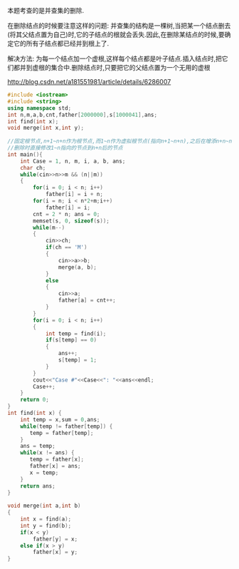本题考查的是并查集的删除.

在删除结点的时候要注意这样的问题: 并查集的结构是一棵树,当把某一个结点删去(将其父结点置为自己)时,它的子结点的根就会丢失.因此,在删除某结点的时候,要确定它的所有子结点都已经并到根上了.

解决方法: 为每一个结点加一个虚根,这样每个结点都是叶子结点.插入结点时,把它们都并到虚根的集合中.删除结点时,只要把它的父结点置为一个无用的虚根

http://blog.csdn.net/a181551981/article/details/6286007

```C++
#include <iostream>   
#include <string>   
using namespace std;  
int n,m,a,b,cnt,father[2000000],s[1000041],ans;  
int find(int x);
void merge(int x,int y);
 
//固定根节点,n+1~n+n作为根节点,而1~n作为虚拟根节点(指向n+1~n+n),之后在增添n+n~n+n+m作为备用节点   
//删除时直接修改1~n指向的节点到n+n后的节点   
int main(){  
	int Case = 1, n, m, i, a, b, ans;  
	char ch;
	while(cin>>n>>m && (n||m))
	{  
		for(i = 0; i < n; i++)
			father[i] = i + n;
		for(i = n; i < n*2+m;i++)
			father[i] = i;
		cnt = 2 * n; ans = 0;
		memset(s, 0, sizeof(s));
		while(m--)
		{
			cin>>ch;
			if(ch == 'M')
			{
				cin>>a>>b;
				merge(a, b);
			}
			else
			{
				cin>>a;
				father[a] = cnt++;
			}
		}
		for(i = 0; i < n; i++)
		{
			int temp = find(i);
			if(s[temp] == 0)
			{
				ans++;
				s[temp] = 1;
			}
		}
		cout<<"Case #"<<Case<<": "<<ans<<endl;
		Case++;
	}  
	return 0;     
}  
int find(int x) {
    int temp = x,sum = 0,ans;
    while(temp != father[temp]) {
       temp = father[temp];
    }
	ans = temp;
    while(x != ans) {
       temp = father[x];
       father[x] = ans;
       x = temp;
    }
    return ans;
}
 
void merge(int a,int b)
{
	int x = find(a);
	int y = find(b);
	if(x < y)
		father[y] = x;
	else if(x > y)
		father[x] = y;
}
```